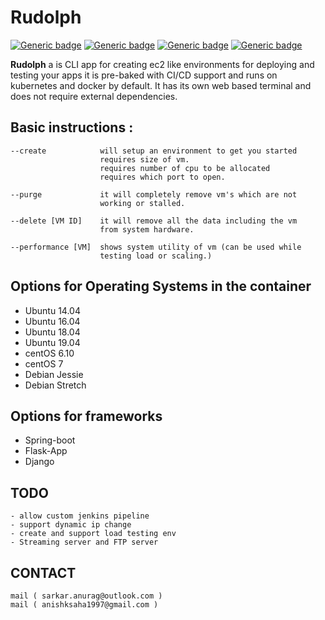 # Rudolph

[![Generic badge](https://img.shields.io/badge/CLOUD-READY-GREEN.svg)](https://shields.io/)
[![Generic badge](https://img.shields.io/badge/TEST-READY-GREEN.svg)](https://shields.io/)
[![Generic badge](https://img.shields.io/badge/LINUX-ONLY-GREEN.svg)](https://shields.io/)
[![Generic badge](https://img.shields.io/badge/CROSS_PLATFORM-READY-GREEN.svg)](https://shields.io/)

<b>Rudolph</b> a is CLI app for creating ec2 like environments for deploying
and testing your apps it is pre-baked with CI/CD support and runs on
kubernetes and docker by default. It has its own web based terminal
and does not require external dependencies.

## Basic instructions :



    --create            will setup an environment to get you started
                        requires size of vm.
                        requires number of cpu to be allocated
                        requires which port to open.

    --purge             it will completely remove vm's which are not
                        working or stalled.

    --delete [VM ID]    it will remove all the data including the vm
                        from system hardware.

    --performance [VM]  shows system utility of vm (can be used while
                        testing load or scaling.)

## Options for Operating Systems in the container


- Ubuntu 14.04 
- Ubuntu 16.04
- Ubuntu 18.04
- Ubuntu 19.04
- centOS 6.10
- centOS 7
- Debian Jessie
- Debian Stretch


## Options for frameworks

- Spring-boot
- Flask-App
- Django


## TODO
    - allow custom jenkins pipeline 
    - support dynamic ip change
    - create and support load testing env
    - Streaming server and FTP server

## CONTACT 
    mail ( sarkar.anurag@outlook.com )
    mail ( anishksaha1997@gmail.com )
